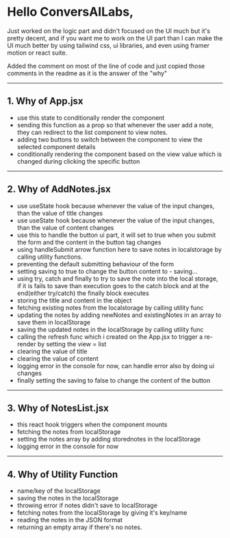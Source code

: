# Hello ConversAILabs,

Just worked on the logic part and didn't focused on the UI much but it's pretty decent, and if you want me to work on the UI part than I can make the UI much better by using tailwind css, ui libraries, and even using framer motion or react suite.

Added the comment on most of the line of code and just copied those comments in the readme as it is the answer of the "why"

---

## 1. Why of App.jsx

- use this state to conditionally render the component
- sending this function as a prop so that whenever the user add a note, they can redirect to the list component to view notes.
- adding two buttons to switch between the component to view the selected component details
- conditionally rendering the component based on the view value which is changed during clicking the specific button

---

## 2. Why of AddNotes.jsx

- use useState hook because whenever the value of the input changes, than the value of title changes
- use useState hook because whenever the value of the input changes, than the value of content changes
- use this to handle the button ui part, it will set to true when you submit the form and the content in the button tag changes
- using handleSubmit arrow function here to save notes in localstorage by calling utility functions.
- preventing the default submitting behaviour of the form
- setting saving to true to change the button content to - saving...
- using try, catch and finally to try to save the note into the local storage, if it is fails to save than execution goes to the catch block and at the end(either try/catch) the finally block executes
- storing the title and content in the object
- fetching existing notes from the localstorage by calling utility func
- updating the notes by adding newNotes and existingNotes in an array to save them in localStorage
- saving the updated notes in the localStorage by calling utility func
- calling the refresh func which i created on the App.jsx to trigger a re-render by setting the view = list
- clearing the value of title
- clearing the value of content
- logging error in the console for now, can handle error also by doing ui changes
- finally setting the saving to false to change the content of the button

---

## 3. Why of NotesList.jsx

- this react hook triggers when the component mounts
- fetching the notes from localStorage
- setting the notes array by adding storednotes in the localStorage
- logging error in the console for now

---

## 4. Why of Utility Function

- name/key of the localStorage
- saving the notes in the localStorage
- throwing error if notes didn't save to localStorage
- fetching notes from the localStorage by giving it's key/name
- reading the notes in the JSON format
- returning an empty array if there's no notes.
